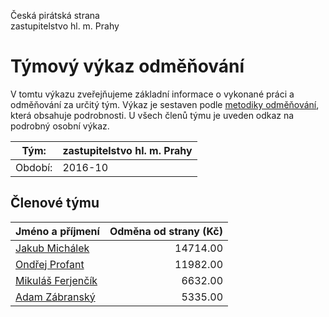 Česká pirátská strana  
zastupitelstvo hl. m. Prahy

Týmový výkaz odměňování
===========================

V tomtu výkazu zveřejňujeme základní informace o vykonané práci a odměňování
za určitý tým. Výkaz je sestaven podle [metodiky odměňování][metodika],
která obsahuje podrobnosti. U všech členů týmu je uveden odkaz na podrobný osobní výkaz.

Tým:                     | zastupitelstvo hl. m. Prahy
-----------------------  | --------------------
Období:                  | 2016-10

Členové týmu
--------------

| Jméno a příjmení                        |   Odměna od strany (Kč) |
|:----------------------------------------|------------------------:|
| [Jakub Michálek](jakub-michalek/)       |                14714.00 |
| [Ondřej Profant](ondrej-profant/)       |                11982.00 |
| [Mikuláš Ferjenčík](mikulas-ferjencik/) |                 6632.00 |
| [Adam Zábranský](adam-zabransky/)       |                 5335.00 |


[metodika]: https://redmine.pirati.cz/projects/praha/wiki/Odm%C4%9B%C5%88ov%C3%A1n%C3%AD_zastupitel%C5%AF
